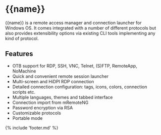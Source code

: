 ﻿# {{name}}

{{name}} is a remote access manager and connection launcher for Windows OS. It comes integrated with a number of different protocols but also provides extensibility options via existing CLI tools implementing any kind of protocol.

## Features

- OTB support for RDP, SSH, VNC, Telnet, (S)FTP, RemoteApp, NoMachine
- Quick and convenient remote session launcher
- Multi-screen and HiDPI RDP connection
- Detailed connection configuration: tags, icons, colors, connection scripts etc.
- Multiple languages, themes and tabbed interface
- Connection import from mRemoteNG
- Password encryption via RSA
- Customizable protocols
- Portable mode

{% include 'footer.md' %}
